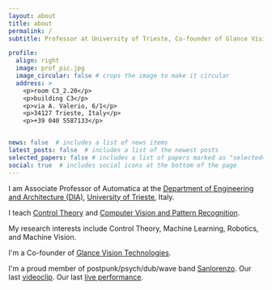 ```yaml
---
layout: about
title: about
permalink: /
subtitle: Professor at University of Trieste, Co-founder of Glance Vision Technologies

profile:
  align: right
  image: prof_pic.jpg
  image_circular: false # crops the image to make it circular
  address: >
    <p>room C3_2.20</p>
    <p>building C3</p>
    <p>via A. Valerio, 6/1</p>
    <p>34127 Trieste, Italy</p>
    <p>+39 040 5587133</p>


news: false  # includes a list of news items
latest_posts: false  # includes a list of the newest posts
selected_papers: false # includes a list of papers marked as "selected={true}"
social: true  # includes social icons at the bottom of the page
---
```


  	
I am Associate Professor of Automatica at the [Department of Engineering and Architecture (DIA)](https://dia.units.it/), [University of Trieste](https://www.units.it/), Italy.
 
I teach [Control Theory](https://moodle2.units.it/course/search.php?search=322MI) and [Computer Vision and Pattern Recognition](https://moodle2.units.it/course/search.php?search=554sm).
 
My research interests include Control Theory, Machine Learning, Robotics, and Machine Vision.

I'm a Co-founder of [Glance Vision Technologies](https://www.gvt.it/).

I'm a proud member of postpunk/psych/dub/wave band [Sanlorenzo](https://open.spotify.com/intl-it/artist/1aq5hx9lKx7DKYdq3nw40p?si=nsPMYONcTq2QCmyoeQGrig). Our last [videoclip](https://youtu.be/pjFytgL3zIQ?si=rAdt4VWBnerWazEY&t=4). Our last [live performance](https://www.youtube.com/watch?v=kG4BYQNUjUE&t=1s).